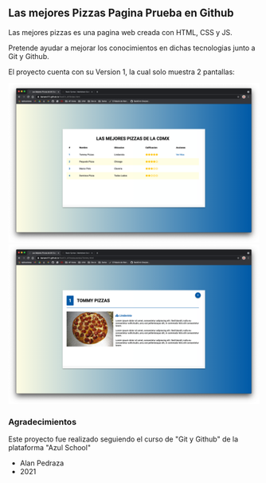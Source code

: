 ## Las mejores Pizzas Pagina Prueba en Github

Las mejores pizzas es una pagina web creada con HTML, CSS y JS.

Pretende ayudar a mejorar los conocimientos en dichas tecnologias junto a Git y Github.

El proyecto cuenta con su Version 1, la cual solo muestra 2 pantallas:

![Proyecto Las Mejores Pizzas!](/assets/images/A1.png "Pantalla 1")
![Proyecto Las Mejores Pizzas!](/assets/images/A2.png "Pantalla 2")

### Agradecimientos

Este proyecto fue realizado seguiendo el curso de "Git y Github" de la plataforma "Azul School"

- Alan Pedraza
- 2021